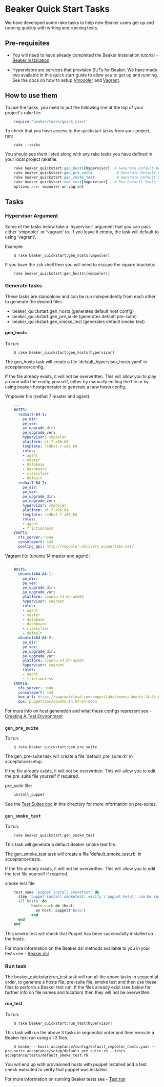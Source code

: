 # Beaker Quick Start Tasks

We have developed some rake tasks to help new Beaker users get up and running quickly with writing and running tests.

## Pre-requisites

* You will need to have already completed the Beaker installation tutorial - [Beaker Installation](installation.md)

* Hypervisors are services that provision SUTs for Beaker. We have made two available in this quick start guide to allow you to get up 
and running. See the docs on how to setup [Vmpooler](https://github.com/puppetlabs/beaker-vmpooler/blob/master/vmpooler.md) and [Vagrant](https://github.com/puppetlabs/beaker-vagrant/blob/master/docs/vagrant.md).


## How to use them

To use the tasks, you need to put the following line at the top of your project's rake file:

```rake
    require 'beaker/tasks/quick_start'
```

To check that you have access to the quickstart tasks from your project, run:

```console
    rake --tasks
```

You should see them listed along with any rake tasks you have defined in your local project rakefile:

```rake
    rake beaker_quickstart:gen_hosts[hypervisor]  # Generate Default Beaker Host Config File, valid options are: vmpooler or vagrant
    rake beaker_quickstart:gen_pre_suite           # Generate Default Pre-Suite
    rake beaker_quickstart:gen_smoke_test          # Generate Default Smoke Test
    rake beaker_quickstart:run_test[hypervisor]   # Run Default Smoke Test, after generating default host config and test files, valid
    options are: vmpooler or vagrant
```

## Tasks

### Hypervisor Argument

Some of the tasks below take a 'hypervisor' argument that you can pass either 'vmpooler' or 'vagrant' to. If you leave it empty, the 
task will default to using 'vagrant'.

Example:

```console
    $ rake beaker_quickstart:gen_hosts[vmpooler]
```

If you have the zsh shell then you will need to escape the square brackets:

```console
    rake beaker_quickstart:gen_hosts\[vmpooler\]
```

### Generate tasks

These tasks are standalone and can be run independently from each other to generate the desired files.

* beaker_quickstart:gen_hosts  (generates default host config)
* beaker_quickstart:gen_pre_suite  (generates default pre-suite)
* beaker_quickstart:gen_smoke_test  (generates default smoke test)

#### gen_hosts

To run:

```console
    $ rake beaker_quickstart:gen_hosts[hypervisor]
```

The gen_hosts task will create a file 'default_hypervisor_hosts.yaml' in acceptance/config.

If the file already exists, it will not be overwritten. This will allow you to play around with the config yourself, either by manually 
editing the file or by using beaker-hostgenerator to generate a new hosts config.


Vmpooler file (redhat 7 master and agent):

```yaml
    ---
    HOSTS:
      redhat7-64-1:
        pe_dir:
        pe_ver:
        pe_upgrade_dir:
        pe_upgrade_ver:
        hypervisor: vmpooler
        platform: el-7-x86_64
        template: redhat-7-x86_64
        roles:
        - agent
        - master
        - database
        - dashboard
        - classifier
        - default
      redhat7-64-2:
        pe_dir:
        pe_ver:
        pe_upgrade_dir:
        pe_upgrade_ver:
        hypervisor: vmpooler
        platform: el-7-x86_64
        template: redhat-7-x86_64
        roles:
        - agent
        - frictionless
    CONFIG:
      nfs_server: none
      consoleport: 443
      pooling_api: http://vmpooler.delivery.puppetlabs.net/
```

Vagrant file (ubuntu 14 master and agent):

```yaml
    ---
    HOSTS:
      ubuntu1404-64-1:
        pe_dir:
        pe_ver:
        pe_upgrade_dir:
        pe_upgrade_ver:
        platform: ubuntu-14.04-amd64
        hypervisor: vagrant
        roles:
        - agent
        - master
        - database
        - dashboard
        - classifier
        - default
      ubuntu1404-64-2:
        pe_dir:
        pe_ver:
        pe_upgrade_dir:
        pe_upgrade_ver:
        platform: ubuntu-14.04-amd64
        hypervisor: vagrant
        roles:
        - agent
        - frictionless
    CONFIG:
      nfs_server: none
      consoleport: 443
      box_url: https://vagrantcloud.com/puppetlabs/boxes/ubuntu-14.04-64-nocm
      box: puppetlabs/ubuntu-14.04-64-nocm
```

For more info on host generation and what these configs represent see - [Creating A Test Environment](creating_a_test_environment.md)

### `gen_pre_suite`

To run:

```console
    $ rake beaker_quickstart:gen_pre_suite
```

The gen_pre-suite task will create a file 'default_pre_suite.rb' in acceptance/setup.

If the file already exists, it will not be overwritten. This will allow you to edit the pre_suite file yourself if required.

pre_suite file:

```ruby
    install_puppet
```

See the [Test Suites doc](test_suites.md) in this directory for more information on pre-suites.

### `gen_smoke_test`

To run:

```console
    rake beaker_quickstart:gen_smoke_test
```

This task will generate a default Beaker smoke test file.

The gen_smoke_test task will create a file 'default_smoke_test.rb' in acceptance/tests.

If the file already exists, it will not be overwritten. This will allow you to edit the test file yourself if required.

smoke test file:

```ruby
    test_name 'puppet install smoketest' do
      step 'puppet install smoketest: verify \'puppet help\' can be successfully called on
      all hosts' do
            hosts.each do |host|
              on host, puppet('help') 
            end
      end
    end
```

This smoke test will check that Puppet has been successfully installed on the hosts.

For more information on the Beaker dsl methods available to you in your tests see - [Beaker dsl](../how_to/the_beaker_dsl.md)

### Run task

The beaker_quickstart:run_test task will run all the above tasks in sequential order, to generate a hosts file, pre-suite file, smoke 
test and then use these files to perform a Beaker test run. If the files already exist (see below for further info on file names and 
location) then they will not be overwritten.
 

#### run_test

To run:

```console
    $ rake beaker_quickstart:run_test[hypervisor]
```

This task will run the above 3 tasks in sequential order and then execute a Beaker test run using all 3 files.

```console
    $ beaker --hosts acceptance/config/default_vmpooler_hosts.yaml --pre-suite acceptance/setup/default_pre_suite.rb --tests acceptance/tests/default_smoke_test.rb
```

You will end up with provisioned hosts with puppet installed and a test check executed to verify that puppet was installed.

For more information on running Beaker tests see - [Test run](test_run.md)

